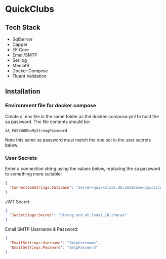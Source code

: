 # QuickClubs

## Tech Stack

- SqlServer
- Dapper
- EF Core
- Email/SMTP
- Serilog
- MediatR
- Docker Compose
- Fluent Validation

## Installation

### Environment file for docker compose
Create a .env file in the same folder as the docker-compose.yml to hold the sa password.  The file contents should be:

```
SA_PASSWORD=MyStrongPassword
```
Note this same sa password must match the one set in the user secrets below

### User Secrets

Enter a connection string using the values below, replacing the sa password to something more suitable:
```json
{
  "ConnectionStrings:Database": "server=quickclubs.db;database=quickclubs;user id=sa;password=MyStrongPassword;encrypt=false;"
}
```

JWT Secret:
```json
{
  "JwtSettings:Secret": "Strong_and_at_least_16_charas"
}
```

Email SMTP Username & Password:
```json
{
  "EmailSettings:Username": "SmtpUsername",
  "EmailSettings:Password": "SmtpPassword"
}
```
